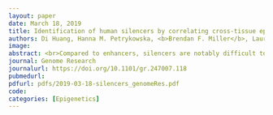 ```yaml
---
layout: paper
date: March 18, 2019
title: Identification of human silencers by correlating cross-tissue epigenetic profiles and gene expression
authors: Di Huang, Hanna M. Petrykowska, <b>Brendan F. Miller</b>, Laura Elnitski, Ivan Ovcharenko
image:
abstract: <br>Compared to enhancers, silencers are notably difficult to identify and validate experimentally. In search for human silencers, we utilized H3K27me3-DNase I hypersensitive site (DHS) peaks with tissue specificity negatively correlated with the expression of nearby genes across 25 diverse cell lines. These regions are predicted to be silencers since they are physically linked, using Hi-C loops, or associated, using expression quantitative trait loci (eQTL) results, with a decrease in gene expression much more frequently than general H3K27me3-DHSs. Also, these regions are enriched for the binding sites of transcriptional repressors (such as CTCF, MECOM, SMAD4, and SNAI3) and depleted of the binding sites of transcriptional activators. Using sequence signatures of these regions, we constructed a computational model and predicted approximately 10,000 additional silencers per cell line and demonstrated that the majority of genes linked to these silencers are expressed at a decreased level. Furthermore, single nucleotide polymorphisms (SNPs) in predicted silencers are significantly associated with disease phenotypes. Finally, our results show that silencers commonly interact with enhancers to affect the transcriptional dynamics of tissue-specific genes and to facilitate fine-tuning of transcription in the human genome.
journal: Genome Research
journalurl: https://doi.org/10.1101/gr.247007.118
pubmedurl:
pdfurl: pdfs/2019-03-18-silencers_genomeRes.pdf
code:
categories: [Epigenetics]
---
```

